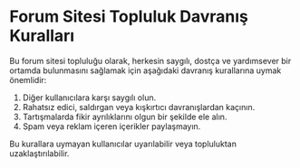 # Forum Sitesi Topluluk Davranış Kuralları

Bu forum sitesi topluluğu olarak, herkesin saygılı, dostça ve yardımsever bir ortamda bulunmasını sağlamak için aşağıdaki davranış kurallarına uymak önemlidir:

1. Diğer kullanıcılara karşı saygılı olun.
2. Rahatsız edici, saldırgan veya kışkırtıcı davranışlardan kaçının.
3. Tartışmalarda fikir ayrılıklarını olgun bir şekilde ele alın.
4. Spam veya reklam içeren içerikler paylaşmayın.

Bu kurallara uymayan kullanıcılar uyarılabilir veya topluluktan uzaklaştırılabilir.
